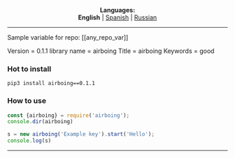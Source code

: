 
<p align="center"><b>Languages:</b><br /><b>English</b> | <a href="https://github.com/markolofsen/airboing/blob/master/README_es.md">Spanish</a> | <a href="https://github.com/markolofsen/airboing/blob/master/README_ru.md">Russian</a></p>

---

Sample variable for repo: [[any_repo_var]]

Version = 0.1.1
library name = airboing
Title = airboing
Keywords = good

### Hot to install

```shell
pip3 install airboing==0.1.1
```
                            

### How to use

```javascript
const {airboing} = require('airboing');
console.dir(airboing)

s = new airboing('Example key').start('Hello');
console.log(s)
```
                        

    

---

